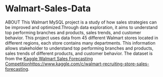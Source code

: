 # Walmart-Sales-Data

ABOUT 
This Walmart MySQL project is a study of how sales strategies can be improved and optimized.Through data exploration, it aims to understand top performing branches and products, sales trends, and customer behavior. This project uses data from 45 different Walmart stores located in different regions, each store contains many departments. This information allows stakeholder to understand top performing branches and products, sales trends of different products, and customer behavior. The dataset is from the [Kaggle Walmart Sales Forecasting Competition](https://www.kaggle.com/c/walmart-recruiting-store-sales-forecasting)https://www.kaggle.com/c/walmart-recruiting-store-sales-forecasting.
